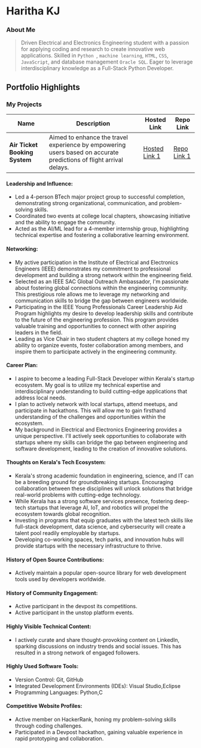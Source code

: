 # Haritha KJ

### About Me

> Driven Electrical and Electronics Engineering student with a passion for applying coding and research to create innovative web applications. Skilled in `Python `, `machine learning`, `HTML`, `CSS`, `JavaScript`, and database management `Oracle SQL`. Eager to leverage interdisciplinary knowledge as a Full-Stack Python Developer.

## Portfolio Highlights

### My Projects

| Name                | Description                                                               | Hosted Link                              | Repo Link                                                      |
|---------------------|---------------------------------------------------------------------------|------------------------------------------|----------------------------------------------------------------|
| **Air Ticket Booking System**  | Aimed to enhance the travel experience by empowering users  based on accurate  predictions of flight arrival delays.                                            | [Hosted Link 1](https://shorturl.at/kmT3R)     | [Repo Link 1](https://github.com/roguehunter7/Air-Ticket-Booking-System)            |


#### Leadership and Influence:

- Led a 4-person BTech major project group to successful completion, demonstrating strong organizational, communication, and problem-solving skills.
- Coordinated two events at college local chapters, showcasing initiative and the ability to engage the community.
- Acted as the AI/ML lead for a 4-member internship group, highlighting technical expertise and fostering a collaborative learning environment.
#### Networking:

- My active participation in the Institute of Electrical and Electronics Engineers (IEEE) demonstrates my commitment to professional development and building a strong network within the engineering field.
- Selected as an IEEE SAC Global Outreach Ambassador, I'm passionate about fostering global connections within the engineering community. This prestigious role allows me to leverage my networking and communication skills to bridge the gap between engineers worldwide.
- Participating in the IEEE Young Professionals Career Leadership Aid Program highlights my desire to develop leadership skills and contribute to the future of the engineering profession. This program provides valuable training and opportunities to connect with other aspiring leaders in the field.
- Leading as Vice Chair in two student chapters at my college honed my ability to organize events, foster collaboration among members, and inspire them to participate actively in the engineering community.
#### Career Plan:

- I aspire to become a leading Full-Stack Developer within Kerala's startup ecosystem. My goal is to utilize my technical expertise and interdisciplinary understanding to build cutting-edge applications that address local needs.
-  I plan to actively network with local startups, attend meetups, and participate in hackathons. This will allow me to gain firsthand understanding of the challenges and opportunities within the ecosystem.
-  My background in Electrical and Electronics Engineering provides a unique perspective. I'll actively seek opportunities to collaborate with startups where my skills can bridge the gap between engineering and software development, leading to the creation of innovative solutions.

#### Thoughts on Kerala's Tech Ecosystem:

- Kerala's strong academic foundation in engineering, science, and IT can be a breeding ground for groundbreaking startups. Encouraging collaboration between these disciplines will unlock solutions that bridge real-world problems with cutting-edge technology.
- While Kerala has a strong software services presence, fostering deep-tech startups that leverage AI, IoT, and robotics will propel the ecosystem towards global recognition.
-  Investing in programs that equip graduates with the latest tech skills like full-stack development, data science, and cybersecurity will create a talent pool readily employable by startups.
-   Developing co-working spaces, tech parks, and innovation hubs will provide startups with the necessary infrastructure to thrive.
 

#### History of Open Source Contributions:

- Actively maintain a popular open-source library for web development tools used by developers worldwide.

#### History of Community Engagement:

-  Active participant in the devpost its competitions.
-  Active participant in the unstop platform events.

#### Highly Visible Technical Content:

- I actively curate and share thought-provoking content on LinkedIn, sparking discussions on industry trends and social issues. This has resulted in a strong network of engaged followers.

#### Highly Used Software Tools:

- Version Control: Git, GitHub
- Integrated Development Environments (IDEs): Visual Studio,Eclipse
- Programming Languages: Python,C


#### Competitive Website Profiles:

- Active member on HackerRank, honing my problem-solving skills through coding challenges.
- Participated in a Devpost hackathon, gaining valuable experience in rapid prototyping and collaboration.




